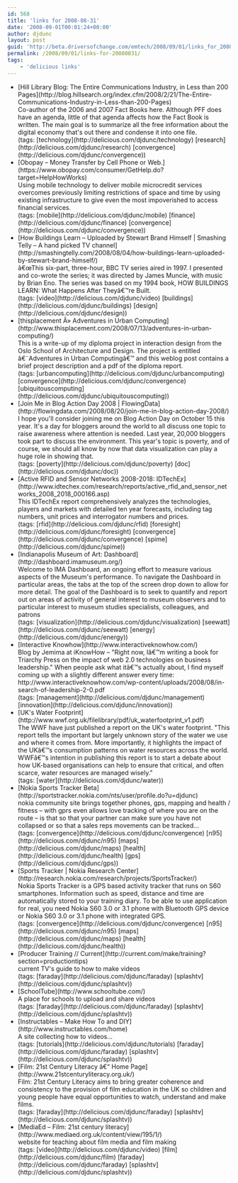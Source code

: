 ```yaml
---
id: 568
title: 'links for 2008-08-31'
date: '2008-09-01T00:01:24+00:00'
author: djdunc
layout: post
guid: 'http://beta.driversofchange.com/emtech/2008/09/01/links_for_20080831/'
permalink: /2008/09/01/links-for-20080831/
tags:
    - 'delicious links'
---
```


- <div class="delicious-link">[Hill Library Blog: The Entire Communications Industry, in Less than 200 Pages](http://blog.hillsearch.org/index.cfm/2008/2/21/The-Entire-Communications-Industry-in-Less-than-200-Pages)</div><div class="delicious-extended">Co-author of the 2006 and 2007 Fact Books here. Although PFF does have an agenda, little of that agenda affects how the Fact Book is written. The main goal is to summarize all the free information about the digital economy that's out there and condense it into one file.</div><div class="delicious-tags">(tags: [technology](http://delicious.com/djdunc/technology) [research](http://delicious.com/djdunc/research) [convergence](http://delicious.com/djdunc/convergence))</div>
- <div class="delicious-link">[Obopay – Money Transfer by Cell Phone or Web.](https://www.obopay.com/consumer/GetHelp.do?target=HelpHowWorks)</div><div class="delicious-extended">Using mobile technology to deliver mobile microcredit services overcomes previously limiting restrictions of space and time by using existing infrastructure to give even the most impoverished to access financial services.</div><div class="delicious-tags">(tags: [mobile](http://delicious.com/djdunc/mobile) [finance](http://delicious.com/djdunc/finance) [convergence](http://delicious.com/djdunc/convergence))</div>
- <div class="delicious-link">[How Buildings Learn – Uploaded by Stewart Brand Himself | Smashing Telly – A hand picked TV channel](http://smashingtelly.com/2008/08/04/how-buildings-learn-uploaded-by-stewart-brand-himself/)</div><div class="delicious-extended">â&#128;&#156;This six-part, three-hour, BBC TV series aired in 1997. I presented and co-wrote the series; it was directed by James Muncie, with music by Brian Eno. The series was based on my 1994 book, HOW BUILDINGS LEARN: What Happens After Theyâ&#128;&#153;re Built.</div><div class="delicious-tags">(tags: [video](http://delicious.com/djdunc/video) [buildings](http://delicious.com/djdunc/buildings) [design](http://delicious.com/djdunc/design))</div>
- <div class="delicious-link">[thisplacement Â» Adventures in Urban Computing](http://www.thisplacement.com/2008/07/13/adventures-in-urban-computing/)</div><div class="delicious-extended">This is a write-up of my diploma project in interaction design from the Oslo School of Architecture and Design. The project is entitled â&#128;&#152;Adventures in Urban Computingâ&#128;&#153; and this weblog post contains a brief project description and a pdf of the diploma report.</div><div class="delicious-tags">(tags: [urbancomputing](http://delicious.com/djdunc/urbancomputing) [convergence](http://delicious.com/djdunc/convergence) [ubiquitouscomputing](http://delicious.com/djdunc/ubiquitouscomputing))</div>
- <div class="delicious-link">[Join Me in Blog Action Day 2008 | FlowingData](http://flowingdata.com/2008/08/20/join-me-in-blog-action-day-2008/)</div><div class="delicious-extended">I hope you'll consider joining me on Blog Action Day on October 15 this year. It's a day for bloggers around the world to all discuss one topic to raise awareness where attention is needed. Last year, 20,000 bloggers took part to discuss the environment. This year's topic is poverty, and of course, we should all know by now that data visualization can play a huge role in showing that.</div><div class="delicious-tags">(tags: [poverty](http://delicious.com/djdunc/poverty) [doc](http://delicious.com/djdunc/doc))</div>
- <div class="delicious-link">[Active RFID and Sensor Networks 2008-2018: IDTechEx](http://www.idtechex.com/research/reports/active_rfid_and_sensor_networks_2008_2018_000166.asp)</div><div class="delicious-extended">This IDTechEx report comprehensively analyzes the technologies, players and markets with detailed ten year forecasts, including tag numbers, unit prices and interrogator numbers and prices.</div><div class="delicious-tags">(tags: [rfid](http://delicious.com/djdunc/rfid) [foresight](http://delicious.com/djdunc/foresight) [convergence](http://delicious.com/djdunc/convergence) [spime](http://delicious.com/djdunc/spime))</div>
- <div class="delicious-link">[Indianapolis Museum of Art: Dashboard](http://dashboard.imamuseum.org/)</div><div class="delicious-extended">Welcome to IMA Dashboard, an ongoing effort to measure various aspects of the Museum's performance. To navigate the Dashboard in particular areas, the tabs at the top of the screen drop down to allow for more detail. The goal of the Dashboard is to seek to quantify and report out on areas of activity of general interest to museum observers and to particular interest to museum studies specialists, colleagues, and patrons</div><div class="delicious-tags">(tags: [visualization](http://delicious.com/djdunc/visualization) [seewatt](http://delicious.com/djdunc/seewatt) [energy](http://delicious.com/djdunc/energy))</div>
- <div class="delicious-link">[Interactive Knowhow](http://www.interactiveknowhow.com/)</div><div class="delicious-extended">Blog by Jemima at iKnowHow – "Right now, Iâ&#128;&#153;m writing a book for Triarchy Press on the impact of web 2.0 technologies on business leadership." When people ask what itâ&#128;&#153;s actually about, I find myself coming up with a slightly different answer every time: http://www.interactiveknowhow.com/wp-content/uploads/2008/08/in-search-of-leadership-2-0.pdf</div><div class="delicious-tags">(tags: [management](http://delicious.com/djdunc/management) [innovation](http://delicious.com/djdunc/innovation))</div>
- <div class="delicious-link">[UK's Water Footprint](http://www.wwf.org.uk/filelibrary/pdf/uk_waterfootprint_v1.pdf)</div><div class="delicious-extended">The WWF have just published a report on the UK's water footprint. "This report tells the important but largely unknown story of the water we use and where it comes from. More importantly, it highlights the impact of the UKâ&#128;&#153;s consumption patterns on water resources across the world. WWFâ&#128;&#153;s intention in publishing this report is to start a debate about how UK-based organisations can help to ensure that critical, and often scarce, water resources are managed wisely."
    
    </div><div class="delicious-tags">(tags: [water](http://delicious.com/djdunc/water))</div>
- <div class="delicious-link">[Nokia Sports Tracker Beta](http://sportstracker.nokia.com/nts/user/profile.do?u=djdunc)</div><div class="delicious-extended">nokia community site brings together phones, gps, mapping and health / fitness – with gprs even allows love tracking of where you are on the route – is that so that your partner can make sure you have not collapsed or so that a sales reps movements can be tracked…</div><div class="delicious-tags">(tags: [convergence](http://delicious.com/djdunc/convergence) [n95](http://delicious.com/djdunc/n95) [maps](http://delicious.com/djdunc/maps) [health](http://delicious.com/djdunc/health) [gps](http://delicious.com/djdunc/gps))</div>
- <div class="delicious-link">[Sports Tracker | Nokia Research Center](http://research.nokia.com/research/projects/SportsTracker/)</div><div class="delicious-extended">Nokia Sports Tracker is a GPS based activity tracker that runs on S60 smartphones. Information such as speed, distance and time are automatically stored to your training diary. To be able to use application for real, you need Nokia S60 3.0 or 3.1 phone with Bluetooth GPS device or Nokia S60 3.0 or 3.1 phone with integrated GPS.</div><div class="delicious-tags">(tags: [convergence](http://delicious.com/djdunc/convergence) [n95](http://delicious.com/djdunc/n95) [maps](http://delicious.com/djdunc/maps) [health](http://delicious.com/djdunc/health))</div>
- <div class="delicious-link">[Producer Training // Current](http://current.com/make/training?section=productiontips)</div><div class="delicious-extended">current TV's guide to how to make videos</div><div class="delicious-tags">(tags: [faraday](http://delicious.com/djdunc/faraday) [splashtv](http://delicious.com/djdunc/splashtv))</div>
- <div class="delicious-link">[SchoolTube](http://www.schooltube.com/)</div><div class="delicious-extended">A place for schools to upload and share videos</div><div class="delicious-tags">(tags: [faraday](http://delicious.com/djdunc/faraday) [splashtv](http://delicious.com/djdunc/splashtv))</div>
- <div class="delicious-link">[Instructables – Make How To and DIY](http://www.instructables.com/home)</div><div class="delicious-extended">A site collecting how to videos…</div><div class="delicious-tags">(tags: [tutorials](http://delicious.com/djdunc/tutorials) [faraday](http://delicious.com/djdunc/faraday) [splashtv](http://delicious.com/djdunc/splashtv))</div>
- <div class="delicious-link">[Film: 21st Century Literacy â&#128;&#147; Home Page](http://www.21stcenturyliteracy.org.uk/)</div><div class="delicious-extended">Film: 21st Century Literacy aims to bring greater coherence and consistency to the provision of film education in the UK so children and young people have equal opportunities to watch, understand and make films.</div><div class="delicious-tags">(tags: [faraday](http://delicious.com/djdunc/faraday) [splashtv](http://delicious.com/djdunc/splashtv))</div>
- <div class="delicious-link">[MediaEd – Film: 21st century literacy](http://www.mediaed.org.uk/content/view/195/1/)</div><div class="delicious-extended">website for teaching about film media and film making</div><div class="delicious-tags">(tags: [video](http://delicious.com/djdunc/video) [film](http://delicious.com/djdunc/film) [faraday](http://delicious.com/djdunc/faraday) [splashtv](http://delicious.com/djdunc/splashtv))</div>